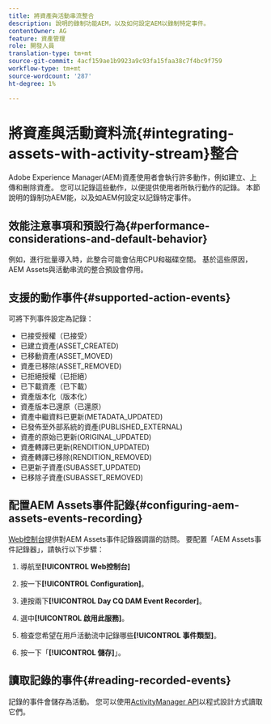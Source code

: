 ```yaml
---
title: 將資產與活動串流整合
description: 說明的錄制功能AEM，以及如何設定AEM以錄制特定事件。
contentOwner: AG
feature: 資產管理
role: 開發人員
translation-type: tm+mt
source-git-commit: 4acf159ae1b9923a9c93fa15faa38c7f4bc9f759
workflow-type: tm+mt
source-wordcount: '287'
ht-degree: 1%

---
```



# 將資產與活動資料流{#integrating-assets-with-activity-stream}整合

Adobe Experience Manager(AEM)資產使用者會執行許多動作，例如建立、上傳和刪除資產。 您可以記錄這些動作，以便提供使用者所執行動作的記錄。 本節說明的錄制功AEM能，以及如AEM何設定以記錄特定事件。

## 效能注意事項和預設行為{#performance-considerations-and-default-behavior}

例如，進行批量導入時，此整合可能會佔用CPU和磁碟空間。 基於這些原因，AEM Assets與活動串流的整合預設會停用。

## 支援的動作事件{#supported-action-events}

可將下列事件設定為記錄：

* 已接受授權（已接受）
* 已建立資產(ASSET_CREATED)
* 已移動資產(ASSET_MOVED)
* 資產已移除(ASSET_REMOVED)
* 已拒絕授權（已拒絕）
* 已下載資產（已下載）
* 資產版本化（版本化）
* 資產版本已還原（已還原）
* 資產中繼資料已更新(METADATA_UPDATED)
* 已發佈至外部系統的資產(PUBLISHED_EXTERNAL)
* 資產的原始已更新(ORIGINAL_UPDATED)
* 資產轉譯已更新(RENDITION_UPDATED)
* 資產轉譯已移除(RENDITION_REMOVED)
* 已更新子資產(SUBASSET_UPDATED)
* 已移除子資產(SUBASSET_REMOVED)

## 配置AEM Assets事件記錄{#configuring-aem-assets-events-recording}

[Web控制台](/help/sites-deploying/configuring-osgi.md)提供對AEM Assets事件記錄器調諧的訪問。 要配置「AEM Assets事件記錄器」，請執行以下步驟：

1. 導航至&#x200B;**[!UICONTROL Web控制台]**

1. 按一下&#x200B;**[!UICONTROL Configuration]**。

1. 連按兩下&#x200B;**[!UICONTROL Day CQ DAM Event Recorder]**。

1. 選中&#x200B;**[!UICONTROL 啟用此服務]**。

1. 檢查您希望在用戶活動流中記錄哪些&#x200B;**[!UICONTROL 事件類型]**。

1. 按一下「**[!UICONTROL 儲存]**」。

## 讀取記錄的事件{#reading-recorded-events}

記錄的事件會儲存為活動。 您可以使用[ActivityManager API](https://helpx.adobe.com/experience-manager/6-4/sites/developing/using/reference-materials/javadoc/com/adobe/granite/activitystreams/ActivityManager.html)以程式設計方式讀取它們。
